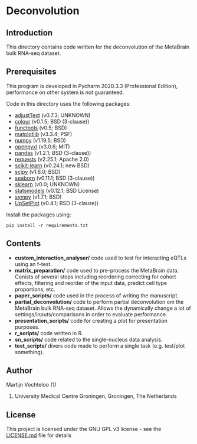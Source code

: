 # Deconvolution  

## Introduction
This directory contains code written for the deconvolution of the MetaBrain bulk RNA-seq dataset.

## Prerequisites  

This program is developed in Pycharm 2020.3.3 (Professional Edition), performance on other system is not guaranteed.

Code in this directory uses the following packages:  

 * [adjustText](https://pypi.org/project/adjustText/) (v0.7.3; UNKNOWN)
 * [colour](https://pypi.org/project/colour/) (v0.1.5; BSD (3-clause))
 * [functools](https://pypi.org/project/functools/) (v0.5; BSD) 
 * [matplotlib](https://pypi.org/project/matplotlib/) (v3.3.4; PSF)  
 * [numpy](https://pypi.org/project/numpy/) (v1.19.5; BSD)  
 * [openpyxl](https://pypi.org/project/openpyxl/) (v3.0.6; MIT)
 * [pandas](https://pypi.org/project/pandas/) (v1.2.1; BSD (3-clause))
 * [requests](https://pypi.org/project/requests/) (v2.25.1; Apache 2.0)
 * [scikit-learn](https://pypi.org/project/scikit-learn/) (v0.24.1; new BSD)
 * [scipy](https://pypi.org/project/scipy/) (v1.6.0; BSD)
 * [seaborn](https://pypi.org/project/seaborn/) (v0.11.1; BSD (3-clause))
 * [sklearn](https://pypi.org/project/sklearn/) (v0.0; UNKNOWN)
 * [statsmodels](https://pypi.org/project/statsmodels/) (v0.12.1; BSD License)    
 * [sympy](https://pypi.org/project/sympy/) (v1.7.1; BSD)
 * [UpSetPlot](https://pypi.org/project/UpSetPlot/) (v0.4.1; BSD (3-clause))  
  

Install the packages using:
```console  
pip install -r requirements.txt
```  

## Contents
  
 * **custom_interaction_analyser/** code used to test for interacting eQTLs using an f-test.  
 * **matrix_preparation/** code used to pre-process the MetaBrain data. Conists of several steps including reordering correcting for cohort effects, filtering and reorder of the input data, predict cell type proportions, etc.  
 * **paper_scripts/** code used in the process of writing the manuscript.  
 * **partial_deconvolution/** code to perform partial deconvolution om the MetaBrain bulk RNA-seq dataset. Allows the dynamically change a lot of settings/inputs/comparisons in order to evaluate performance.     
 * **presentation_scripts/**  code for creating a plot for presentation purposes.  
 * **r_scripts/** code written in R.   
 * **sn_scripts/** code related to the single-nucleus data analysis.   
 * **test_scripts/** divers code made to perform a single task (e.g. test/plot something).  
  
## Author  

Martijn Vochteloo *(1)*

1. University Medical Centre Groningen, Groningen, The Netherlands

## License  

This project is licensed under the GNU GPL v3 license - see the [LICENSE.md](LICENSE.md) file for details
